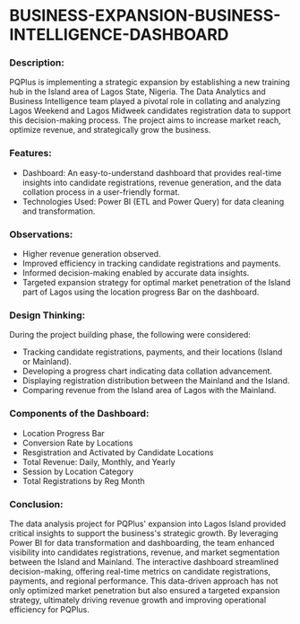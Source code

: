 # BUSINESS-EXPANSION-BUSINESS-INTELLIGENCE-DASHBOARD

### Description:

PQPlus is implementing a strategic expansion by establishing a new training hub in the Island area of Lagos State, Nigeria. The Data Analytics and Business Intelligence team played a pivotal role in collating and analyzing Lagos Weekend and Lagos Midweek candidates registration data to support this decision-making process. The project aims to increase market reach, optimize revenue, and strategically grow the business.

### Features:

* Dashboard:
An easy-to-understand dashboard that provides real-time insights into candidate registrations, revenue generation, and the data collation process in a user-friendly format.
* Technologies Used:
Power BI (ETL and Power Query) for data cleaning and transformation.

### Observations:

* Higher revenue generation observed.
* Improved efficiency in tracking candidate registrations and payments.
* Informed decision-making enabled by accurate data insights.
* Targeted expansion strategy for optimal market penetration of the Island part of Lagos using the location progress Bar on the dashboard.

### Design Thinking:

During the project building phase, the following were considered:

* Tracking candidate registrations, payments, and their locations (Island or Mainland).
* Developing a progress chart indicating data collation advancement.
* Displaying registration distribution between the Mainland and the Island.
* Comparing revenue from the Island area of Lagos with the Mainland.

### Components of the Dashboard:

* Location Progress Bar
* Conversion Rate by Locations
* Resgistration and Activated by Candidate Locations
* Total Revenue: Daily, Monthly, and Yearly
* Session by Location Category
* Total Registrations by Reg Month

### Conclusion:

The data analysis project for PQPlus' expansion into Lagos Island provided critical insights to support the business's strategic growth. By leveraging Power BI for data transformation and dashboarding, the team enhanced visibility into candidates registrations, revenue, and market segmentation between the Island and Mainland. The interactive dashboard streamlined decision-making, offering real-time metrics on candidate registrations, payments, and regional performance. This data-driven approach has not only optimized market penetration but also ensured a targeted expansion strategy, ultimately driving revenue growth and improving operational efficiency for PQPlus.
